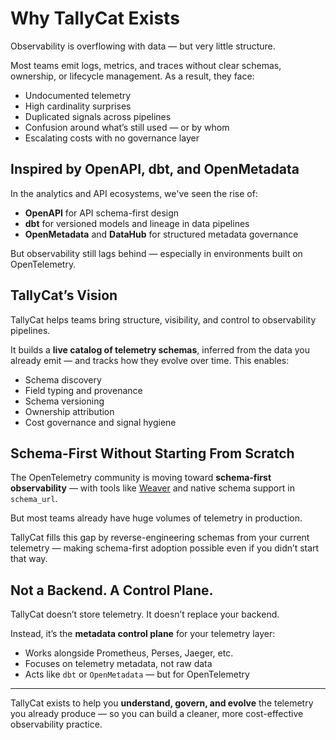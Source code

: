 # Why TallyCat Exists

Observability is overflowing with data — but very little structure.

Most teams emit logs, metrics, and traces without clear schemas, ownership, or lifecycle management. As a result, they face:
- Undocumented telemetry
- High cardinality surprises
- Duplicated signals across pipelines
- Confusion around what’s still used — or by whom
- Escalating costs with no governance layer

## Inspired by OpenAPI, dbt, and OpenMetadata

In the analytics and API ecosystems, we've seen the rise of:
- **OpenAPI** for API schema-first design
- **dbt** for versioned models and lineage in data pipelines
- **OpenMetadata** and **DataHub** for structured metadata governance

But observability still lags behind — especially in environments built on OpenTelemetry.

## TallyCat’s Vision

TallyCat helps teams bring structure, visibility, and control to observability pipelines.

It builds a **live catalog of telemetry schemas**, inferred from the data you already emit — and tracks how they evolve over time. This enables:
- Schema discovery
- Field typing and provenance
- Schema versioning
- Ownership attribution
- Cost governance and signal hygiene

## Schema-First Without Starting From Scratch

The OpenTelemetry community is moving toward **schema-first observability** — with tools like [Weaver](https://github.com/open-telemetry/opentelemetry-weaver) and native schema support in `schema_url`.

But most teams already have huge volumes of telemetry in production.

TallyCat fills this gap by reverse-engineering schemas from your current telemetry — making schema-first adoption possible even if you didn’t start that way.

## Not a Backend. A Control Plane.

TallyCat doesn’t store telemetry. It doesn’t replace your backend.

Instead, it’s the **metadata control plane** for your telemetry layer:
- Works alongside Prometheus, Perses, Jaeger, etc.
- Focuses on telemetry metadata, not raw data
- Acts like `dbt` or `OpenMetadata` — but for OpenTelemetry

---

TallyCat exists to help you **understand, govern, and evolve** the telemetry you already produce — so you can build a cleaner, more cost-effective observability practice.